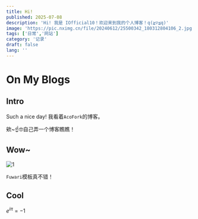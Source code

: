 ```yaml
---
title: Hi!
published: 2025-07-08
description: 'Hi! 我是 IOfficial10！欢迎来到我的个人博客！q(≧▽≦q)'
image: 'https://pic.nximg.cn/file/20240612/25500342_180312804106_2.jpg'
tags: ['日常','网站']
category: '记录'
draft: false 
lang: ''
---
```


# On My Blogs

## Intro

Such a nice day! 我看着`AcoFork`的博客。

欸~☝🤓自己弄一个博客瞧瞧！

## Wow~

![1](https://ts3.tc.mm.bing.net/th/id/OIP-C.mqs2pvcUWMr09EUoI0PKawHaE7?rs=1&pid=ImgDetMain&o=7&rm=3)

`Fuwari`模板真不错！

## Cool

$e^{i\pi}=-1$
